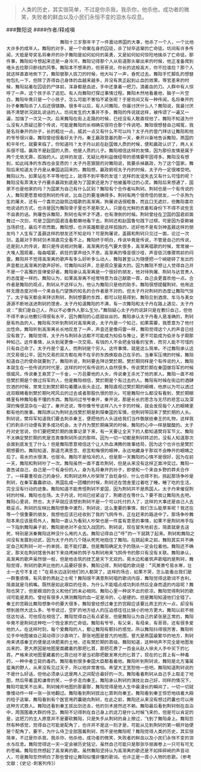 > 人类的历史，其实很简单，不过是你杀我，我杀你，他杀他，成功者的微笑，失败者的鲜血以及小民们永恒不变的泪水与叹息。

###舞阳说
####作者/释戒嗔

						舞阳十三岁那年干了一件震动燕国的大事，他杀了一个人，一个比他大许多的成年人。舞阳的对手，是一个命案在身的囚徒，杀了狱卒逃窜的亡命徒。坊间有许多传闻，大抵是夸奖名将秦开的孙子舞阳是如何如何的英勇，又是如何如何惊险地擒杀了亡命徒。那件事，舞阳如今想起来还是一身冷汗。舞阳记得那个人从街道那头窜出来的时候，他正准备爬到墙头去捡那只断线的风筝。舞阳本不想来的，但哥哥说，你长的这般高大，你不捡谁捡？那个人就这样直直地倒下了。舞阳替那人拔刀的时候，他大叫了一声，昏死过去。舞阳手忙脚乱的想替他包扎一下，但除了弄得自己身体的血越来越多，并没有真正起到止血的效果。等官差来的时候，舞阳站着在囚徒的尸体前，浑身都是血迹，手中还拿着一把刀，滴着血的刀。人群中有人惊呼了一声，这个孩子杀了逃犯。有人向舞阳打探过事情过程。舞阳木然地看着他，脑子一片空白，舞阳毕竟只是一个小孩子，怎么可能不害怕不紧张呢？于是坊间又有一种传闻，名将秦开的孙子秦舞阳杀了人后还很镇静。很多年以后，有人问舞阳，你最讨厌什么人？舞阳说，我最讨厌搞不清楚状况就乱说话的人。坊间发生的大事并不多，舞阳的传说就这样，被传颂了一遍又一遍，加强了一次又一次。后来舞阳在街上走路的时候，已经没有人敢直视他了。舞阳不知道为什么没有人质疑过那个传说，可能是舞阳的长相确实很符合那个传说吧。舞阳很想替自己喊冤，我是名将秦开的孙子，长的粗壮一点，威武一点又有什么不可以吗？太子丹的登门拜访让舞阳和他的爷爷很兴奋。舞阳曾经很看好太子丹。秦王嬴政登基的那一天，秦开兴奋地告诉舞阳，燕国的和平年代，就要来临了，你知道吗？太子丹以前在赵国做人质的时候，便和嬴政认识了，两人关系很不错。嬴政不是赵国的人质，他是人质的儿子。舞阳相信这样的友情，因为那份友情是属于两个无依无靠，孤独的人。这样的友谊，无疑比用利益做纽带的感情要牢固得多。舞阳没有想到，如此纯净的东西也会变质的！太子丹恶狠狠的对舞阳说，我要杀掉嬴政，为了这个国家。舞阳后来知道太子丹是从秦国逃回来的。舞阳想，嬴政俯视太子丹的时候，太子丹一定很难受吧。舞阳以为，如果站在不平等地位上，就得不到平等的友谊！这样的友谊失去又有什么可惜的呢？舞阳没有弄清太子丹要杀嬴政到底是为了国家还是为了他被羞辱过的心灵。舞阳后来想通了，国家不也是他家的吗？为国家为自己有什么区别？舞阳有个合作者叫荆轲。荆轲也是一个有传说的人，舞阳更愿意相信荆轲的传说，比自己的要准确得多。荆轲有两个很奇怪的朋友，一个杀狗为生的屠夫，还有一个喜欢边敲筑边唱歌的高渐离。狗屠说话很粗鲁，而且口无遮拦，但舞阳喜欢他说话的方式，也许是因为舞阳骨子里也不是斯文人，只是在光鲜的衣着和身份下不得不说些言不由衷的话。狗屠告诉舞阳，荆轲也有怀才不遇，也有潦倒的时候。荆轲曾经在卫国的国君前面舞过一次剑，可是卫国的国君连看都懒地看下去。荆轲还和赵国鲁句践下过棋，可是因为耍赖被当场抓住，最后不欢而散。舞阳想，也许英雄都是这样孤独的，还好他不是有剑神盖聂这样的朋友吗？人生有了盖聂这样的朋友还不知足吗？可是狗屠说，盖聂和荆轲只见过一面，论过一次剑，盖聂对于荆轲剑术简直完全看不上。舞阳终于明白，传说毕竟是传说，不管是自己的传说，还是别人的传说，都只是传说相对狗屠，高渐离的名气要大很多，高渐离唱歌的时候，常常被一大堆人围观着，每曲唱罢，疯狂的掌声经久不息。高渐离的嗓音很沙哑，声音低沉像骤雨前的闷雷。舞阳并不觉得高渐离的歌声有多么好听多么动人，舞阳甚至认为随便把一个碗砸碎了发出的声音都比高渐离的歌声好听。可舞阳叫好声，总是观众里最大的。因为舞阳不想让人觉得自己并不是一个高雅的音律爱好者。舞阳承认高渐离是一个很好的朋友，他对待狗屠、荆轲与达官贵人的态度是一样的。舞阳认为，如果高渐离不经常特意为自己献歌一首，自己会更喜欢他一点。合作者是舞阳的观点，荆轲从不这样认为，他认为舞阳只是他的助手。舞阳很想提醒荆轲，他用这样无理态度对待一个来自名门望族的知名的合作者是不对的。但太子丹对荆轲的态度让舞阳气馁了。太子每天都会来拜访荆轲，荆轲想要的东西，都可以轻易得到，舞阳见到酒席、车马与美女源源不断地送进荆轲的馆舍。太子丹知道舞阳的不满，有一次舞阳和太子丹在路上遇见，太子丹说：“我们是自己人，所以不必像外人那么生分。”舞阳疑心太子丹的说辞只是在敷衍自己，但他不得不承认他敷衍得很有水平，因为舞阳的心底甜丝丝的。舞阳承认太子丹看人是准确的，荆轲是有热血的人，舞阳有次听到荆轲对高渐离说，太子丹是一个知己，如果需要，我愿意为了他付出性命。舞阳听到高渐离长长地叹息了一声，声音还是像闷雷一样，舞阳觉得这个人的声音已经没有救了。舞阳觉得，太子丹与荆轲永远都不可能成为知伯与豫让，更不可能成为伯牙与子期那种知己。这件事情，从头到尾更像一次交易。有钱的人不会把金钱看的宝贵，而穷人能不可惜的只有自己命了。太子丹是个富人，而荆轲是个穷人。这件事情，就是这么简单。不过舞阳承认这次交易很公平，因为交易的双方都在用不在乎的东西换取自己在乎的。当秦军压境的时候，舞阳知道自己的使命就要到了。舞阳听说，荆轲要去拜访樊於期。樊於期同样是个有传说的人，舞阳本就生在一些传说的时代里，这样的时代有传说的人自然很多。传说樊於期在秦国做将军的时候很威风，传说秦王悬赏了一千金，一万邑要他的人头，传说秦王杀光了他的家人。舞阳一直不相信樊於期是个做过将军的人，但是舞阳相信，樊於期是个有过去的人。舞阳有时候在街边的酒肆饮酒的时候，常常见到樊於期勾着腰从街头走过。舞阳直视过樊於期的眼睛，他原以为可以透过这双眼睛看到樊於期叱咤风云的过去或者那股仇恨的怒火。可是舞阳什么都没有看到，樊於期眼睛里有种舞阳看不懂的东西。舞阳问过爷爷秦开，秦开说，那是长长的思念与无尽的悲苦以及深深的悔恨混杂在一起了。秦开还说，等你像爷爷这样八九十岁的时候，就会发现每个人的眼睛里都有他的故事。舞阳原以为荆轲去找樊於期是刺探秦国的军情，但荆轲带回来了樊於期的人头。荆轲说，樊将军知道我们要去刺杀秦王，便把他的人头送给我们当作敬献给秦王的礼物，这样我们的刺杀行动便有更多成功机会。太子丹为樊於期痛哭的时候，舞阳的心中一样是酸酸的。太子丹对史官说，你们要把樊於期的故事记录下来，有一天要让全天下的人都知道樊将军节义。舞阳不太确定樊於期的死是否真像荆轲所说的那样。因为一切一切都是荆轲转述的，没有人知道那次会面到底发生了什么！但是舞阳愿意相信这个让人热血沸腾的故事结局，因为这个也许也是樊於期想要的。舞阳知道，那道充满思念、悲苦和悔恨的眼神，永远地藏身于那双不会睁开的眼睛之后了。易水的水很清，也很冷。舞阳不是怕冷的人，但是那一天舞阳的心情不是很好，因为在前一天，舞阳和荆轲吵了一次。舞阳虽然一直不喜欢荆轲，但是从来没有这样正面冲突过。舞阳一直告诫自己，自己是一个有身份的人，身为名将秦开的孙子，即使和一个来自乡野的莽夫合作了，一样要重视自己的身份，和荆轲这种人吵架除了自贬身份，什么也得不到。挑起那场争吵是荆轲，在秦军蠢蠢欲动，燕国乱成一团糟的时候，荆轲还在馆舍里过着吃了睡，睡了吃的生活，完全没有行动的迹象。舞阳知道不能责怪荆轲不爱国，因为荆轲并不是燕国人。太子丹来催促荆轲的时候，舞阳也在场。太子丹说，时间已经紧迫了，荆卿还在等什么？要不我让舞阳先去吧。舞阳心里说，然也，太子早就应该想到荆轲不是一个可以托付的人了，这样的大事还是自己人去稳妥点。荆轲的反映比舞阳想象中激烈，荆轲说，这么重要的事情，我们怎么能草率呢？我还在等一个很重要的朋友，我想他应该已经收到了我的飞鸽传书，正在赶来的路途中了。那场争吵舞阳本来应该是局外人，舞阳一直认为看别人吵架也是一件蛮有意思的事情，如果不是荆轲用手指一下指到舞阳鼻子前，舞阳是绝对不会加入战团的。荆轲说，现在冒失地前去，简直就是去送死，特别是派秦舞阳这种没什么用的人去。舞阳记得自己“呼”的一下就跳了起来。荆轲和舞阳之间没有发展到动武，因为太子丹的几个随从死死地抱住了舞阳。在跳起来之前，舞阳其实并不确定自己和荆轲一对一的单挑，能不能打赢，但是舞阳确定太子的随从一定会拉着他。舞阳还不确定，那天在荆轲馆舍外射下来烧烤掉的鸽子与荆轲用来飞鸽传书的那只有没有关联。舞阳承认，高渐离的歌声虽然很一般，但是他击筑的技艺是天下无双的。易水边和着筑声歌唱的是荆轲，舞阳觉得，荆轲的歌声比他的人品要好很多。舞阳记得，荆轲唱的歌词是：“风萧萧兮易水寒，壮士一去兮不复还！”在易水边送别他们的人都哭了，这样的场合，如果不哭，怎么能看出我们是一群重感情，有风骨的燕赵之士呢？舞阳很不满意荆轲唱的歌词内容，舞阳觉得这歌词不吉利，简直就是乌鸦嘴。既然是如此艰巨的任务，为什么不能唱点成功刺杀然后全身而退的内容呢？舞阳也哭了，但是眼泪的含义和他们的未必相同。舞阳心里一种说不出的悲凉。舞阳觉得荆轲的歌词可能是真的。曾经有很多人猜测舞阳的血一定是冷的，心是硬的。但是舞阳知道他们全错了。秦王的宫殿比舞阳想象中的要大很多，舞阳曾经想过秦王的宫殿应该要比燕王的大一点，却没有想到居然大这么多。爷爷说过，空旷的地方给人的压迫感往往比狭小的地方更大。舞阳以前不相信这句话，可他现在相信了。舞阳觉得自己有点紧张，但是舞阳认为自己的紧张是正常的，舞阳毕竟不是荆轲这种吃一个饱全家的亡命徒。舞阳有爷爷，有父亲，有母亲，有哥哥。还有很多爱他的人。在这样时刻，每个爱舞阳的人，都让舞阳有颤抖的感觉。所以舞阳抖得很厉害，舞阳听见手中地图被自己晃动得沙沙直响了。那张地图是督亢的地图，督亢是燕国最繁华的地方，荆轲用来诱惑秦王的便是这块肥美的土地，还有樊於期的首级。舞阳知道，这种响声不完全是地图发出来的，更大原因是地图里面藏着的那把匕首，那把花费了一百金从赵人徐夫人手中买下的匕首。严格来说地图里藏着的匕首已经不是当初那把散发寒光的匕首了，现在的匕首上有一种毒药，一种中者立毙的毒药。舞阳看到很多秦国大臣都看着他。舞阳听到荆轲说，舞阳是北方藩属蛮夷的野人，从来没有见过天子，所以他非常害怕。希望大王宽恕他一些吧。舞阳知道荆轲说的不是什么好话，但他必须承认这是两人之间配合最好的一次。舞阳看着荆轲从自己手上取走了地图，然后带着温和谦卑的笑，一步步走向秦王。舞阳承认荆轲的演技比自己好，同样的情况下，舞阳可能笑不出来。荆轲摊开地图的那霎那，舞阳觉得是他人生中最漫长的瞬间了，一切一切就像慢动作一样一张一张地翻过。舞阳看到荆轲拔出匕首刺向秦王。舞阳看到秦王惊恐地绕着大殿的柱子逃窜。舞阳看到有个医官用药囊砸向荆轲，在此之前，舞阳还从来没有想过药囊也可以用这种方式救人。舞阳还看到秦王拔出剑还击，他的剑术居然还不赖。舞阳最后看到荆轲倒在血泊中，周围围着大群的侍卫。舞阳不记得刺在自己身上的这刀是什么时候飞来的，但是可以肯定的是，这把刀的主人原意并不是要砍舞阳，只是失手从荆轲的身上擦过，飞到了舞阳身上。舞阳忽然有种感觉，觉得自己可能是配角了，也许并不是这一刻才是，可能从见到荆轲的第一眼开始便是个配角了。要不，为什么侍卫全部围着荆轲，而不是他舞阳呢？舞阳觉得人类的历史，其实很简单，不过是你杀我，我杀你，他杀他，成功者的微笑，失败者的鲜血以及小民们永恒不变的泪水与叹息。舞阳觉得这一天一定会被历史铭记，虽然自己可能只是那张华丽画卷上一只可有可无的苍蝇。舞阳忽然想起了高渐离的歌。虽然舞阳坚持认为高渐离的歌还是不如摔碎碗的声音动人，可是舞阳忽然明白了那些曾经让舞阳似懂非懂的歌词。也许正是一首小人物的悲歌。（参考文献：《史记·刺客列传》）			  		